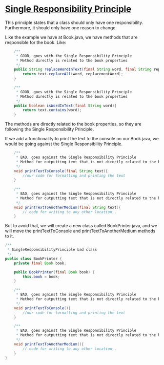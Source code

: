 # [Single Responsibility Principle](https://www.baeldung.com/solid-principles#s:~:text=3.%20Single%20Responsibility)

This principle states that a class should only have one responsibility.<br> 
Furthermore, it should only have one reason to change.

Like the example we have at Book.java, we have methods that are responsible for the book. Like:
```java
    /**
     * GOOD, goes with the Single Responsibility Principle
     * Method directly is related to the book properties
     */
    public String replaceWordInText(final String word, final String replacementWord){
        return text.replaceAll(word, replacementWord);
    }

    /**
     * GOOD, goes with the Single Responsibility Principle
     * Method directly is related to the book properties
     */
    public boolean isWordInText(final String word){
        return text.contains(word);
    }
```
The methods are directly related to the book properties, so they are following the Single Responsibility Principle.

If we add a functionality to print the text to the console on our Book.java, we would be going against the Single Responsibility Principle.

```java
    /**
     * BAD, goes against the Single Responsibility Principle
     * Method for outputting text that is not directly related to the book
     */
    void printTextToConsole(final String text){
        //our code for formatting and printing the text
    }
    
    /**
     * BAD, goes against the Single Responsibility Principle
     * Method for outputting text that is not directly related to the book
     */
    void printTextToAnotherMedium(final String text){
        // code for writing to any other location..
    }
```

But to avoid that, we will create a new class called BookPrinter.java, and we will move the printTextToConsole and printTextToAnotherMedium methods to it.

```java
/**
 * SingleResponsibilityPrinciple bad class
 */
public class BookPrinter {
    private final Book book;

    public BookPrinter(final Book book) {
        this.book = book;
    }

    /**
     * BAD, goes against the Single Responsibility Principle
     * Method for outputting text that is not directly related to the book
     */
    void printTextToConsole(){
        //our code for formatting and printing the text
    }

    /**
     * BAD, goes against the Single Responsibility Principle
     * Method for outputting text that is not directly related to the book
     */
    void printTextToAnotherMedium(){
        // code for writing to any other location..
    }
}
```
